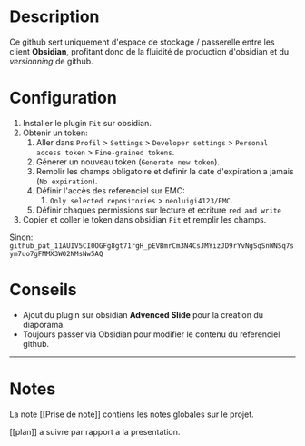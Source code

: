 # Description
Ce github sert uniquement d'espace de stockage / passerelle entre les client **Obsidian**, profitant donc de la fluidité de production d'obsidian et du *versionning* de github.

# Configuration
1. Installer le plugin `Fit` sur obsidian.
2. Obtenir un token:
	1. Aller dans `Profil` > `Settings` > `Developer settings` > `Personal access token` > `Fine-grained tokens`.
	2. Génerer un nouveau token (`Generate new token`).
	3. Remplir les champs obligatoire et definir la date d'expiration a jamais (`No expiration`).
	4. Définir l'accès des referenciel sur EMC:
		1. `Only selected repositories` > `neoluigi4123/EMC`.
	5. Définir chaques permissions sur lecture et ecriture `red and write`
3. Copier et coller le token dans obsidian `Fit` et remplir les champs.
   
Sinon: `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`

# Conseils
- Ajout du plugin sur obsidian **Advenced Slide** pour la creation du diaporama.
- Toujours passer via Obsidian pour modifier le contenu du referenciel github.

---

# Notes

La note [[Prise de note]] contiens les notes globales sur le projet.

[[plan]] a suivre par rapport a la presentation.